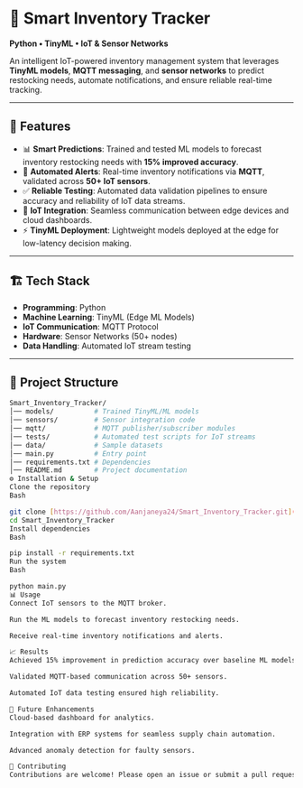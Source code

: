 # 🛒 Smart Inventory Tracker
**Python • TinyML • IoT & Sensor Networks**

An intelligent IoT-powered inventory management system that leverages **TinyML models**, **MQTT messaging**, and **sensor networks** to predict restocking needs, automate notifications, and ensure reliable real-time tracking.

---

## 🚀 Features
- 📊 **Smart Predictions**: Trained and tested ML models to forecast inventory restocking needs with **15% improved accuracy**.  
- 🔔 **Automated Alerts**: Real-time inventory notifications via **MQTT**, validated across **50+ IoT sensors**.  
- ✅ **Reliable Testing**: Automated data validation pipelines to ensure accuracy and reliability of IoT data streams.  
- 🔗 **IoT Integration**: Seamless communication between edge devices and cloud dashboards.  
- ⚡ **TinyML Deployment**: Lightweight models deployed at the edge for low-latency decision making.  

---

## 🏗️ Tech Stack
- **Programming**: Python  
- **Machine Learning**: TinyML (Edge ML Models)  
- **IoT Communication**: MQTT Protocol  
- **Hardware**: Sensor Networks (50+ nodes)  
- **Data Handling**: Automated IoT stream testing  

---

## 📂 Project Structure
```bash
Smart_Inventory_Tracker/
│── models/          # Trained TinyML/ML models
│── sensors/         # Sensor integration code
│── mqtt/            # MQTT publisher/subscriber modules
│── tests/           # Automated test scripts for IoT streams
│── data/            # Sample datasets
│── main.py          # Entry point
│── requirements.txt # Dependencies
│── README.md        # Project documentation
⚙️ Installation & Setup
Clone the repository
Bash

git clone [https://github.com/Aanjaneya24/Smart_Inventory_Tracker.git](https://github.com/Aanjaneya24/Smart_Inventory_Tracker.git)
cd Smart_Inventory_Tracker
Install dependencies
Bash

pip install -r requirements.txt
Run the system
Bash

python main.py
📊 Usage
Connect IoT sensors to the MQTT broker.

Run the ML models to forecast inventory restocking needs.

Receive real-time inventory notifications and alerts.

📈 Results
Achieved 15% improvement in prediction accuracy over baseline ML models.

Validated MQTT-based communication across 50+ sensors.

Automated IoT data testing ensured high reliability.

🔮 Future Enhancements
Cloud-based dashboard for analytics.

Integration with ERP systems for seamless supply chain automation.

Advanced anomaly detection for faulty sensors.

🤝 Contributing
Contributions are welcome! Please open an issue or submit a pull request if you'd like to enhance this project.


